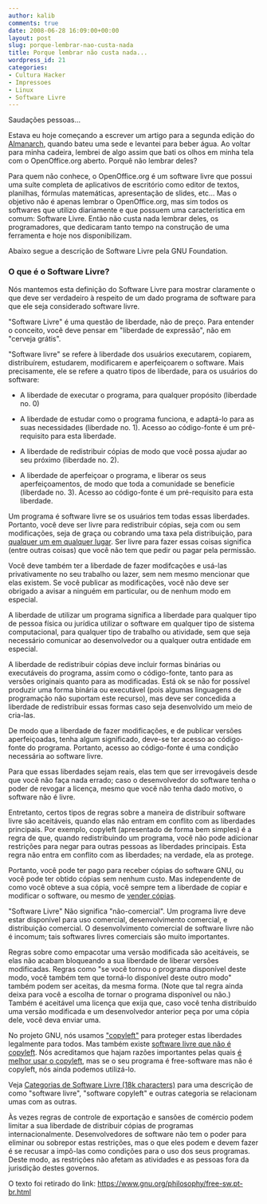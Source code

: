 ```yaml
---
author: kalib
comments: true
date: 2008-06-28 16:09:00+00:00
layout: post
slug: porque-lembrar-nao-custa-nada
title: Porque lembrar não custa nada...
wordpress_id: 21
categories:
- Cultura Hacker
- Impressoes
- Linux
- Software Livre
---
```


Saudações pessoas...




Estava eu hoje começando a escrever um artigo para a segunda edição do [Almanarch](https://www.archlinux-br.org/almanarch/), quando bateu uma sede e levantei para beber água. Ao voltar para minha cadeira, lembrei de algo assim que bati os olhos em minha tela com o OpenOffice.org aberto. Porquê não lembrar deles?




Para quem não conhece, o OpenOffice.org é um software livre que possui uma suíte completa de aplicativos de escritório como editor de textos, planilhas, fórmulas matemáticas, apresentação de slides, etc... Mas o objetivo não é apenas lembrar o OpenOffice.org, mas sim todos os softwares que utilizo diariamente e que possuem uma característica em comum: Software Livre. Então não custa nada lembrar deles, os programadores, que dedicaram tanto tempo na construção de uma ferramenta e hoje nos disponibilizam.




Abaixo segue a descrição de Software Livre pela GNU Foundation.




### O que é o Software Livre?




Nós mantemos esta definição do Software Livre para mostrar claramente o que deve ser verdadeiro à respeito de um dado programa de software para que ele seja considerado software livre.




"Software Livre" é uma questão de liberdade, não de preço. Para entender  o conceito, você deve pensar em "liberdade de expressão", não em  "cerveja grátis".




"Software livre" se refere à liberdade dos usuários executarem, copiarem,  distribuírem, estudarem, modificarem e aperfeiçoarem o software. Mais  precisamente, ele se refere a quatro tipos de liberdade, para os usuários  do software:






  * A liberdade de executar o programa, para qualquer propósito    (liberdade no. 0)


  * A liberdade de estudar como o programa funciona, e adaptá-lo para as suas necessidades (liberdade no. 1). Acesso ao código-fonte é um pré-requisito para esta liberdade.


  * A liberdade de redistribuir cópias de modo que você possa ajudar ao    seu próximo (liberdade no. 2).


  * A liberdade de aperfeiçoar o programa, e liberar os seus aperfeiçoamentos, de modo que toda a comunidade se beneficie (liberdade no. 3). Acesso ao código-fonte é um pré-requisito para esta liberdade.




Um programa é software livre se os usuários tem todas essas liberdades. Portanto, você deve ser livre para redistribuir cópias, seja com ou sem modificações, seja de graça ou cobrando uma taxa pela distribuição, para [qualquer um em qualquer lugar](https://www.gnu.org/philosophy/free-sw.pt-br.html#exportcontrol).  Ser livre  para fazer essas coisas significa (entre outras coisas) que você não tem  que pedir ou pagar pela permissão.




Você deve também ter a liberdade de fazer modifcações e usá-las privativamente no seu trabalho ou lazer, sem nem mesmo mencionar que elas existem. Se você publicar as modificações, você não deve ser obrigado a avisar a ninguém em particular, ou de nenhum modo em especial.




A liberdade de utilizar um programa significa a liberdade para qualquer tipo de pessoa física ou jurídica utilizar o software em qualquer tipo de sistema computacional, para qualquer tipo de trabalho ou atividade, sem que seja necessário comunicar ao desenvolvedor ou a qualquer outra entidade em especial.




A liberdade de redistribuir cópias deve incluir formas binárias ou executáveis do programa, assim como o código-fonte, tanto para as versões originais quanto para as modificadas. Está ok se não for possível produzir uma forma binária ou executável (pois algumas linguagens de programação não suportam este recurso), mas deve ser concedida a liberdade de redistribuir essas formas caso seja desenvolvido um meio de cria-las.




De modo que a liberdade de fazer modificações, e de publicar versões aperfeiçoadas, tenha algum significado, deve-se ter acesso ao código-fonte do programa. Portanto, acesso ao código-fonte é uma condição necessária ao software livre.




Para que essas liberdades sejam reais, elas tem que ser irrevogáveis desde que você não faça nada errado; caso o desenvolvedor do software tenha o poder de revogar a licença, mesmo que você não tenha dado motivo, o software não é livre.




Entretanto, certos tipos de regras sobre a maneira de distribuir software livre são aceitáveis, quando elas não entram em conflito com as liberdades principais. Por exemplo, copyleft (apresentado de forma bem simples) é a regra de que, quando redistribuindo um programa, você não pode adicionar restrições para negar para outras pessoas as liberdades principais. Esta regra não entra em conflito com as liberdades; na verdade, ela as protege.




Portanto, você pode ter pago para receber cópias do software GNU, ou você pode ter obtido cópias sem nenhum custo. Mas independente de como você obteve a sua cópia, você sempre tem a liberdade de copiar e modificar o software, ou mesmo de [vender cópias](https://www.gnu.org/philosophy/selling.html).




"Software Livre" Não significa "não-comercial". Um programa livre deve estar disponível para uso comercial, desenvolvimento comercial, e distribuição comercial. O desenvolvimento comercial de software livre não é incomum; tais softwares livres comerciais são muito importantes.




Regras sobre como empacotar uma versão modificada são aceitáveis, se elas não acabam bloqueando a sua liberdade de liberar versões modificadas. Regras como "se você tornou o programa disponível deste modo, você também tem que torná-lo disponível deste outro modo" também podem ser aceitas, da mesma forma. (Note que tal regra ainda deixa para você a escolha de tornar o programa disponível ou não.) Também é aceitável uma licença que exija que, caso você tenha distribuído uma versão modificada e um desenvolvedor anterior peça por uma cópia dele, você deva enviar uma.




No projeto GNU, nós usamos [ "copyleft"](https://www.gnu.org/copyleft/copyleft.pt-br.html) para proteger estas liberdades legalmente para todos.  Mas também existe  [ software livre que não é copyleft](https://www.gnu.org/philosophy/categories.html#Non-CopyleftedFreeSoftware).  Nós acreditamos que hajam razões  importantes pelas quais [é melhor  usar o copyleft](https://www.gnu.org/philosophy/pragmatic.html), mas se o seu programa é free-software mas não é  copyleft, nós ainda podemos utilizá-lo.




Veja [Categorias de Software Livre   (18k characters)](https://www.gnu.org/philosophy/categories.html) para uma descrição de como "software livre", "software copyleft"  e outras categoria se relacionam umas com as outras.




Às vezes regras de controle de exportação e sansões de comércio podem limitar a sua liberdade de distribuir cópias de programas internacionalmente. Desenvolvedores de software não tem o poder para eliminar ou sobrepor estas restrições, mas o que eles podem e devem fazer é se recusar a impô-las como condições para o uso dos seus programas. Deste modo, as restrições não afetam as atividades e as pessoas fora da jurisdição destes governos.




O texto foi retirado do link: https://www.gnu.org/philosophy/free-sw.pt-br.html